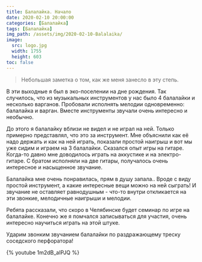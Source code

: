 ```yaml
---
title: Балалайка. Начало
date: 2020-02-10 20:00:00
categories: [Балалайка]
tags: [Балалайка]
img_path: /assets/img/2020-02-10-Balalaika/
image:
  src: logo.jpg
  width: 1755
  height: 603
toc: false
---
```


> Небольшая заметка о том, как же меня занесло в эту степь.

В эти выходные я был в эко-поселении на дне рождения. Так случилось, что из музыкальных инструментов у нас было 4 балалайки и несколько варганов. Пробовали исполнять мелодии одновременно: балалайка и варган. Вместе инструменты звучали очень интересно и необычно.

До этого я балалайку вблизи не видел и не играл на ней. Только примерно представлял, что это за инструмент. Мне объяснили как её надо держать и как на ней играть, показали простой наигрыш и вот мы уже сидим и играем на 3 балалайки. Сказался опыт игры на гитаре. Когда-то давно мне доводилось играть на аккустике и на электро-гитаре. С братом исполняли на две гитары, получалось очень интересное и насыщенное звучание.

Балалайка мне очень понравилась, прям в душу запала.. Вроде с виду простой инструмент, а какие интересные вещи можно на ней сыграть! И звучание не оставляет равнодушным - что-то внутри откликается на эти звонкие, мелодичные наигрыши и мелодии.

Ребята рассказали, что скоро в Челябинске будет семинар по игре на балалайке. Конечно же я помчался записываться для участия, очень интересно научиться играть на этой штуке.

Ударим звонким звучанием балалайки по раздражающему треску соседского перфоратора!

{% youtube 1m2dB_aIPJQ %}
